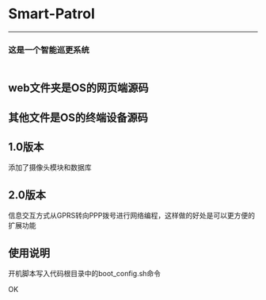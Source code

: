 # Smart-Patrol
-----------------------------------
### 这是一个智能巡更系统<br><br>
## web文件夹是OS的网页端源码<br>
## 其他文件是OS的终端设备源码<br>

## 1.0版本 ##

添加了摄像头模块和数据库

## 2.0版本 ##

信息交互方式从GPRS转向PPP拨号进行网络编程，这样做的好处是可以更方便的扩展功能


## 使用说明 ##

开机脚本写入代码根目录中的boot_config.sh命令

OK
